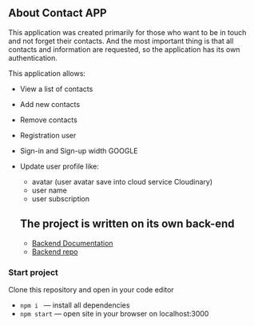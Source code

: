 ## About Contact APP

This application was created primarily for those who want to be in touch and not
forget their contacts. And the most important thing is that all contacts and
information are requested, so the application has its own authentication.

This application allows:

- View a list of contacts
- Add new contacts
- Remove contacts
- Registration user
- Sign-in and Sign-up width GOOGLE
- Update user profile like:

  - avatar (user avatar save into cloud service Cloudinary)
  - user name
  - user subscription

  ## The project is written on its own back-end

  - [Backend Documentation ](https://contacts-04gv.onrender.com/api-docs/)
  - [Backend repo ](https://github.com/YevheniiZinych/nodejs-rest-api)

### Start project

Clone this repository and open in your code editor

- `npm i ` &mdash; install all dependencies
- `npm start` &mdash; open site in your browser on localhost:3000
